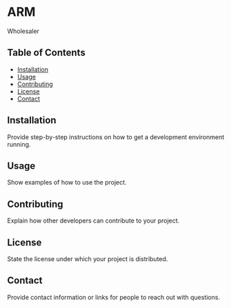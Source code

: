 # ARM

Wholesaler

## Table of Contents
- [Installation](#installation)
- [Usage](#usage)
- [Contributing](#contributing)
- [License](#license)
- [Contact](#contact)

## Installation
Provide step-by-step instructions on how to get a development environment running.

## Usage
Show examples of how to use the project.

## Contributing
Explain how other developers can contribute to your project.

## License
State the license under which your project is distributed.

## Contact
Provide contact information or links for people to reach out with questions.
